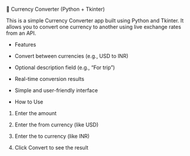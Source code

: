 💱 Currency Converter (Python + Tkinter)

This is a simple Currency Converter app built using Python and Tkinter. It allows you to convert one currency to another using live exchange rates from an API.

* Features

- Convert between currencies (e.g., USD to INR)

- Optional description field (e.g., “For trip”)

- Real-time conversion results

- Simple and user-friendly interface


* How to Use

1. Enter the amount

2. Enter the from currency (like USD)

3. Enter the to currency (like INR)

4. Click Convert to see the result


